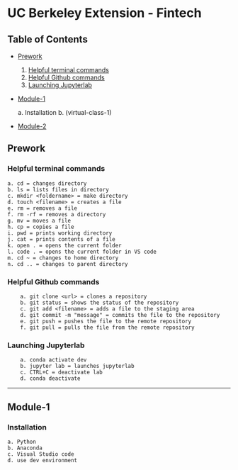# UC Berkeley Extension - Fintech

## Table of Contents

* [Prework](#Prework)
    1. [Helpful terminal commands](###helpful-terminal-commandsHelpful-terminal-commands)
    2. [Helpful Github commands](#helpful-github-commandsHelpful-Github-commands)
    3. [Launching Jupyterlab](#launching-jupyterlabLaunching-Jupyterlab)

* [Module-1](#Module-1)

    a. Installation
    b. (virtual-class-1)

* [Module-2](#Module-2) 
 
  


## Prework

### Helpful terminal commands

    a. cd = changes directory
    b. ls = lists files in directory
    c. mkdir <foldername> = make directory
    d. touch <filename> = creates a file
    e. rm = removes a file
    f. rm -rf = removes a directory
    g. mv = moves a file
    h. cp = copies a file
    i. pwd = prints working directory
    j. cat = prints contents of a file
    k. open . = opens the current folder
    l. code . = opens the current folder in VS code
    m. cd ~ = changes to home directory
    n. cd .. = changes to parent directory

### Helpful Github commands

        a. git clone <url> = clones a repository
        b. git status = shows the status of the repository
        c. git add <filename> = adds a file to the staging area
        d. git commit -m "message" = commits the file to the repository
        e. git push = pushes the file to the remote repository
        f. git pull = pulls the file from the remote repository

### Launching Jupyterlab

        a. conda activate dev 
        b. jupyter lab = launches jupyterlab
        c. CTRL+C = deactivate lab
        d. conda deactivate
---

## Module-1

### Installation
    a. Python
    b. Anaconda
    c. Visual Studio code
    d. use dev environment



   

